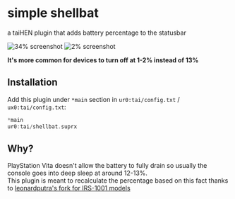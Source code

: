 # simple shellbat
a taiHEN plugin that adds battery percentage to the statusbar

![34% screenshot](https://github.com/user-attachments/assets/70d4df18-80bf-4ad6-bedf-ae5c536d2599) ![2% screenshot](https://github.com/user-attachments/assets/70988e70-5ede-48cd-bc0a-c91f901f4aa3)

**It's more common for devices to turn off at 1-2% instead of 13%**

## Installation

Add this plugin under `*main` section in `ur0:tai/config.txt` / `ux0:tai/config.txt`:

```c
*main
ur0:tai/shellbat.suprx
```

## Why?

PlayStation Vita doesn't allow the battery to fully drain so usually the console goes into deep sleep at around 12-13%. <br> This plugin is meant to recalculate the percentage based on this fact thanks to [leonardputra's fork for IRS-1001 models]([https://github.com/leonardputra/vita-shellbat-irs-1001)

